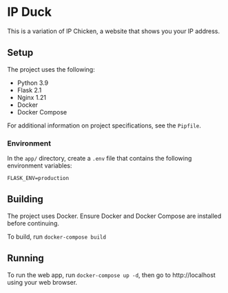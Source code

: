 # IP Duck
This is a variation of IP Chicken, a website that shows you your IP address.

## Setup
The project uses the following:
- Python 3.9
- Flask 2.1
- Nginx 1.21
- Docker
- Docker Compose

For additional information on project specifications, see the ```Pipfile```.

### Environment
In the ```app/``` directory, create a ```.env``` file
that contains the following environment variables:
```
FLASK_ENV=production
```

## Building
The project uses Docker. Ensure Docker and Docker Compose are installed before continuing.

To build, run ```docker-compose build```

## Running
To run the web app, run ```docker-compose up -d```, then 
go to http://localhost using your web browser.
